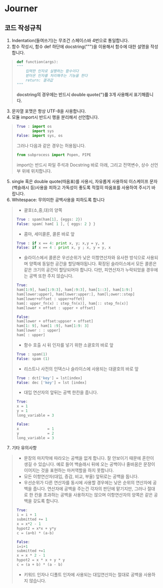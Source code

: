 # Journer

## 코드 작성규칙
1. Indentation(들여쓰기)는 무조건 스페이스바 4번으로 통일합니다.
2. 함수 작성시, 함수 def 하단에 docstring(""")을 이용해서 함수에 대한 설명을 작성합니다.
> ```python
> def function(args):
> """
>     입력한 인자로 실행하는 함수이다
>     받아온 인자를 처리해주는 기능을 한다
>     return: 결과값
> """
> ```
> **docstring의 경우에는 반드시 double quote(")를 3개 사용해서 표기해줍니다.**
3. 문자열 포맷은 항상 UTF-8을 사용합니다.
4. 모듈 import시 반드시 행을 분리해서 선언합니다.
> ```python
> True : import os
>        import sys
> False: import sys, os
> ```
> 그러나 다음과 같은 경우는 허용됩니다.
> ```python
> from subprocess import Popen, PIPE
> ```
> import는 반드시 파일 주석과 Docstring 바로 아래, 그리고 전역변수, 상수 선언부 위에 위치합니다.
5. single 혹은 double quote(따옴표)를 사용시, 자유롭게 사용하되 이스케이프 문자(백슬래시 등)사용을 피하고 가독성이 좋도록 적절히 따옴표를 사용하여 주시기 바랍니다.
6. Whitespace: 무의미한 공백사용을 피하도록 합니다
> + 괄호(소,중,대)의 양쪽 
> ```python
> True : spam(ham[1], {eggs: 2})
> False: spam( ham[ 1 ], { eggs: 2 } }
> ```
> + 콤마, 세미콜론, 콜론 바로 앞
> ```python
> True : if x == 4: print x, y; x,y = y, x
> False: if x == 4 : print x, y ; x, y = y, x
> ```
> + 슬라이스에서 콜론은 우선순위가 낮은 이항연산자와 유사한 방식으로 사용되며 양쪽에 동일한 공간을 할당해야됩니다. 확장된 슬라이스에서 모든 콜론은 같은 크기의 공간이 할당되어야 합니다. 다만, 피연산자가 누락되었을 경우에는 공백 또한 주지 않습니다.
> ```python
> True:
> ham[1:9], ham[1:9:3], ham[:9:3], ham[1::3], ham[1:9:]
> ham[lower:upper], ham[lower:upper:], ham[l;ower::step]
> ham[lower+offset : upper+offet]
> ham[: upper_fn(x) : step_fn(x)], ham[:: step_fn(x)]
> ham[lower + offset : upper + offset]
>
> False:
> ham[lower + offset:uppser + offset]
> ham[1: 9], ham[1 :9], ham[1:9: 3]
> ham[lower : : upper]
> ham[ : upper]
> ```
> + 함수 호출 시 뒤 인자를 넣기 위한 소괄호의 바로 앞
> ```python
> True : spam(1)
> False: spam (1)
> ```
> + 리스트나 사전의 인덱스나 슬라이스에 사용되는 대괄호의 바로 앞
> ```python
> True : dct['key'] = lst[index]
> False: dec ['key'] = lst [index]
> ```
> + 대입 연산자의 앞뒤는 공백 한칸을 줍니다.
> ```python
> True:
> x = 1
> y = 1
> long_variable = 3
>
> False:
> x             = 1
> y             = 2
> long_variable = 3
> ```
7. 기타 유의사항
> + 문장의 마지막에 따라오는 공백을 없게 합니다. 잘 안보이기 때문에 혼란이 생길 수 있습니다. 예로 들어 백슬래시 뒤에 오는 공백이나 줄바꿈은 문장이 이어지는 것을 표현하는 마커역할을 하지 못합니다.
> + 모든 이항연산자(대입, 증감, 비교, 부울) 앞뒤로는 공백을 둡니다.
> + 우선순위가 다른 연산자를 동시에 사용할 경우에는 낮은 순위의 연산자에 공백을 줍니다. 연산자에 공백을 주는건 각자의 판단에 맡기지만, 그러나 절대로 한 칸을 초과하는 공백을 사용하지는 않으며 이항연산자의 양쪽은 같은 공백을 갖도록 합니다.
> ```python
> True:
> i = i + 1
> submitted += 1
> x = x*2 - 1
> hypot2 = x*x + y*y
> c = (a+b) * (a-b)
>
> False:
> i=i+1
> submitted +=1
> x = x * 2 - 1
> hypot2 = x * x + y * y
> c = (a + b) * (a - b)
> ```
> + 키워드 인자나 디폴트 인자에 사용되는 대입연산자는 절대로 공백을 사용하지 않습니다.
> 
